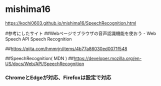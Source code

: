 # mishima16

https://kochi0603.github.io/mishima16/SpeechRecognition.html

#参考にしたサイト
##Webページでブラウザの音声認識機能を使おう - Web Speech API Speech Recognition

##https://qiita.com/hmmrjn/items/4b77a86030ed0071f548

##SpeechRecognition( MDN )
##https://developer.mozilla.org/en-US/docs/Web/API/SpeechRecognition

### ChromeとEdgeが対応、Firefoxは設定で対応
